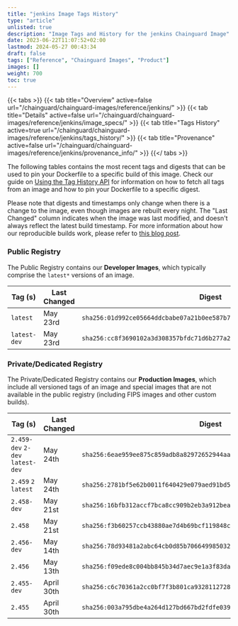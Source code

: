 ```yaml
---
title: "jenkins Image Tags History"
type: "article"
unlisted: true
description: "Image Tags and History for the jenkins Chainguard Image"
date: 2023-06-22T11:07:52+02:00
lastmod: 2024-05-27 00:43:34
draft: false
tags: ["Reference", "Chainguard Images", "Product"]
images: []
weight: 700
toc: true
---
```


{{< tabs >}}
{{< tab title="Overview" active=false url="/chainguard/chainguard-images/reference/jenkins/" >}}
{{< tab title="Details" active=false url="/chainguard/chainguard-images/reference/jenkins/image_specs/" >}}
{{< tab title="Tags History" active=true url="/chainguard/chainguard-images/reference/jenkins/tags_history/" >}}
{{< tab title="Provenance" active=false url="/chainguard/chainguard-images/reference/jenkins/provenance_info/" >}}
{{</ tabs >}}

The following tables contains the most recent tags and digests that can be used to pin your Dockerfile to a specific build of this image. Check our guide on [Using the Tag History API](/chainguard/chainguard-images/using-the-tag-history-api/) for information on how to fetch all tags from an image and how to pin your Dockerfile to a specific digest.

Please note that digests and timestamps only change when there is a change to the image, even though images are rebuilt every night. The "Last Changed" column indicates when the image was last modified, and doesn't always reflect the latest build timestamp. For more information about how our reproducible builds work, please refer to [this blog post](https://www.chainguard.dev/unchained/reproducing-chainguards-reproducible-image-builds).

### Public Registry
The Public Registry contains our **Developer Images**, which typically comprise the `latest*` versions of an image.

| Tag (s)       | Last Changed | Digest                                                                    |
|---------------|--------------|---------------------------------------------------------------------------|
|  `latest`     | May 23rd     | `sha256:01d992ce05664ddcbabe07a21b0ee587b700896015b46e6c5a55eba47ca58cbd` |
|  `latest-dev` | May 23rd     | `sha256:cc8f3690102a3d308357bfdc71d6b277a27b69393761931a99084460b91a0850` |


### Private/Dedicated Registry
The Private/Dedicated Registry contains our **Production Images**, which include all versioned tags of an image and special images that are not available in the public registry (including FIPS images and other custom builds).

| Tag (s)                           | Last Changed | Digest                                                                    |
|-----------------------------------|--------------|---------------------------------------------------------------------------|
|  `2.459-dev` `2-dev` `latest-dev` | May 24th     | `sha256:6eae959ee875c859adb8a82972652944aa8302a9be2e1410db0e155eb607cbbb` |
|  `2.459` `2` `latest`             | May 24th     | `sha256:2781bf5e62b0011f640429e079aed91bd5b4b666fcf04effd4aca4fddd4d6152` |
|  `2.458-dev`                      | May 21st     | `sha256:16bfb312accf7bca8cc909b2eb3a912bea1f768531d468649ba58159287c1244` |
|  `2.458`                          | May 21st     | `sha256:f3b60257ccb43880ae7d4b69bcf119848ca8410ff5fbde0645300abeb93251cf` |
|  `2.456-dev`                      | May 14th     | `sha256:78d93481a2abc64cb0d85b70664998503253d03ed0284d1b2b6b702d63daea7d` |
|  `2.456`                          | May 13th     | `sha256:f09ede8c004bb845b34d7aec9e1a3f83daa9e231a1208627bf3f8c6f0ef95b2e` |
|  `2.455-dev`                      | April 30th   | `sha256:c6c70361a2cc0bf7f3b801ca93281127280a1c7559105f7959bd825706ae763d` |
|  `2.455`                          | April 30th   | `sha256:003a795dbe4a264d127bd667bd2fdfe0397e336c1125b76d927ee701f7c5c4ab` |

